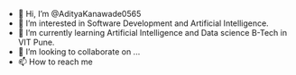 - 👋 Hi, I’m @AdityaKanawade0565
- 👀 I’m interested in Software Development and Artificial Intelligence.
- 🌱 I’m currently learning Artificial Intelligence and Data science B-Tech in VIT Pune.
- 💞️ I’m looking to collaborate on ...
- 📫 How to reach me 

<!---
AdityaKanawade0565/AdityaKanawade0565 is a ✨ special ✨ repository because its `README.md` (this file) appears on your GitHub profile.
You can click the Preview link to take a look at your changes.
--->

